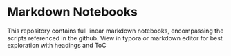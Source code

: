 # Markdown Notebooks 

This repository contains full linear markdown notebooks, encompassing the scripts referenced in the github. View in typora or markdown editor for best exploration with headings and ToC  

